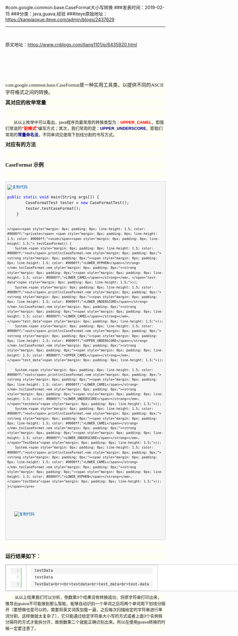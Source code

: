 #com.google.common.base.CaseFormat大小写转换
###发表时间：2019-02-15
###分类：java,guava,经验
###iteye原始地址：<a href="https://kanpiaoxue.iteye.com/admin/blogs/2437629" target="_blank">https://kanpiaoxue.iteye.com/admin/blogs/2437629</a>

---

<div class="iteye-blog-content-contain" style="font-size: 14px;"> 
 <p>&nbsp;</p> 
 <p>原文地址：<a href="https://www.cnblogs.com/liang1101/p/6435920.html">https://www.cnblogs.com/liang1101/p/6435920.html</a></p> 
 <p>&nbsp;</p> 
 <p>&nbsp;</p> 
 <p>&nbsp;</p> 
 <p style="margin: 10px auto; line-height: 1.5; font-size: 13px; font-family: Verdana, Arial, Helvetica, sans-serif; background-color: #fefef2;"><span style="margin: 0px; padding: 0px; line-height: 1.5; font-size: 15px;"><span style="margin: 0px; padding: 0px; line-height: 1.5; font-family: 'Microsoft YaHei';">com.google.common.base.</span><span style="margin: 0px; padding: 0px; line-height: 1.5; font-family: 'Microsoft YaHei';">CaseFormat是一种实用工具类，以提供不同的ASCII字符格式之间的转换。</span></span></p> 
 <p style="margin: 10px auto; line-height: 1.5; font-size: 13px; font-family: Verdana, Arial, Helvetica, sans-serif; background-color: #fefef2;"><span style="margin: 0px; padding: 0px; line-height: 1.5; font-size: 15px; font-family: 'Microsoft YaHei';"><strong style="margin: 0px; padding: 0px;"><span style="margin: 0px; padding: 0px; line-height: 1.5; font-size: 16px;">其对应的枚举常量</span></strong><br style="margin: 0px; padding: 0px;"></span></p> 
 <p style="margin: 10px auto; line-height: 1.5; font-size: 13px; font-family: Verdana, Arial, Helvetica, sans-serif; background-color: #fefef2;">&nbsp; &nbsp;&nbsp;&nbsp;<img style="margin: 0px; padding: 0px; max-width: 900px; height: auto;" src="https://images2015.cnblogs.com/blog/980882/201702/980882-20170223224001241-1306556788.png" alt=""></p> 
 <p style="margin: 10px auto; line-height: 1.5; font-size: 13px; font-family: Verdana, Arial, Helvetica, sans-serif; background-color: #fefef2;">　　从以上枚举中可以看出，java程序员最常用的转换类型为：<strong style="margin: 0px; padding: 0px;"><span style="margin: 0px; padding: 0px; line-height: 1.5; color: #ff0000;">UPPER_CAMEL</span></strong>，即我们常说的<strong style="margin: 0px; padding: 0px;"><span style="margin: 0px; padding: 0px; line-height: 1.5; color: #ff0000;">"驼峰式"</span></strong>编写方式；其次，我们常用的是：<strong style="margin: 0px; padding: 0px;"><span style="margin: 0px; padding: 0px; line-height: 1.5; color: #000080;">UPPER_UNDERSCORE</span></strong>，即我们常用的<strong style="margin: 0px; padding: 0px;"><span style="margin: 0px; padding: 0px; line-height: 1.5; color: #000080;">常量命名法</span></strong>，不同单词见使用下划线分割的书写方式。</p> 
 <p style="margin: 10px auto; line-height: 1.5; font-size: 13px; font-family: Verdana, Arial, Helvetica, sans-serif; background-color: #fefef2;"><strong style="margin: 0px; padding: 0px;"><span style="margin: 0px; padding: 0px; line-height: 1.5; font-size: 16px; font-family: 'Microsoft YaHei';">对应有的方法</span></strong></p> 
 <p style="margin: 10px auto; line-height: 1.5; font-size: 13px; font-family: Verdana, Arial, Helvetica, sans-serif; background-color: #fefef2;">&nbsp;&nbsp;&nbsp;&nbsp;<img style="margin: 0px; padding: 0px; max-width: 900px; height: auto;" src="https://images2015.cnblogs.com/blog/980882/201702/980882-20170223224114413-2060602678.png" alt=""></p> 
 <p style="margin: 10px auto; line-height: 1.5; font-size: 13px; font-family: Verdana, Arial, Helvetica, sans-serif; background-color: #fefef2;"><strong style="margin: 0px; padding: 0px;"><span style="margin: 0px; padding: 0px; line-height: 1.5; font-family: 'Microsoft YaHei'; font-size: 16px;">CaseFormat 示例</span></strong></p> 
 <p style="margin: 10px auto; line-height: 1.5; font-size: 13px; font-family: Verdana, Arial, Helvetica, sans-serif; background-color: #fefef2;">&nbsp;</p> 
 <div class="cnblogs_code" style="margin: 5px 0px; padding: 5px; background-color: #f5f5f5; border: 1px solid #cccccc; overflow: auto; font-family: 'Courier New' !important; font-size: 12px !important;"> 
  <div class="cnblogs_code_toolbar" style="margin: 5px 0px 0px; padding: 0px;">
   <span class="cnblogs_code_copy" style="margin: 0px; padding: 0px 5px 0px 0px; line-height: 1.5;"><a style="margin: 0px; padding: 0px; color: #075db3; border: none !important;" title="复制代码"><img style="margin: 0px; padding: 0px; max-width: 900px; height: auto; border-style: none !important;" src="https://common.cnblogs.com/images/copycode.gif" alt="复制代码"></a></span>
  </div> 
  <pre><span style="margin: 0px; padding: 0px; line-height: 1.5; color: #0000ff;">public</span> <span style="margin: 0px; padding: 0px; line-height: 1.5; color: #0000ff;">static</span> <span style="margin: 0px; padding: 0px; line-height: 1.5; color: #0000ff;">void</span><span style="margin: 0px; padding: 0px; line-height: 1.5;"> main(String args[]) {
        CaseFormatTest tester </span>= <span style="margin: 0px; padding: 0px; line-height: 1.5; color: #0000ff;">new</span><span style="margin: 0px; padding: 0px; line-height: 1.5;"> CaseFormatTest();
        tester.testCaseFormat();
    }

    </span><span style="margin: 0px; padding: 0px; line-height: 1.5; color: #0000ff;">private</span> <span style="margin: 0px; padding: 0px; line-height: 1.5; color: #0000ff;">void</span><span style="margin: 0px; padding: 0px; line-height: 1.5;"> testCaseFormat() {
        System.<span style="margin: 0px; padding: 0px; line-height: 1.5; color: #0000ff;">out</span>.println(CaseFormat.<em style="margin: 0px; padding: 0px;"><strong style="margin: 0px; padding: 0px;"><span style="margin: 0px; padding: 0px; line-height: 1.5; color: #0000ff;">LOWER_HYPHEN</span></strong></em>.to(CaseFormat.<em style="margin: 0px; padding: 0px;"><strong style="margin: 0px; padding: 0px;"><span style="margin: 0px; padding: 0px; line-height: 1.5; color: #0000ff;">LOWER_CAMEL</span></strong></em>, </span>"test-data"<span style="margin: 0px; padding: 0px; line-height: 1.5;">));
        System.<span style="margin: 0px; padding: 0px; line-height: 1.5; color: #0000ff;">out</span>.println(CaseFormat.<em style="margin: 0px; padding: 0px;"><strong style="margin: 0px; padding: 0px;"><span style="margin: 0px; padding: 0px; line-height: 1.5; color: #0000ff;">LOWER_UNDERSCORE</span></strong></em>.to(CaseFormat.<em style="margin: 0px; padding: 0px;"><strong style="margin: 0px; padding: 0px;"><span style="margin: 0px; padding: 0px; line-height: 1.5; color: #0000ff;">LOWER_CAMEL</span></strong></em>, </span>"test_data"<span style="margin: 0px; padding: 0px; line-height: 1.5;">));
        System.<span style="margin: 0px; padding: 0px; line-height: 1.5; color: #0000ff;">out</span>.println(CaseFormat.<em style="margin: 0px; padding: 0px;"><strong style="margin: 0px; padding: 0px;"><span style="margin: 0px; padding: 0px; line-height: 1.5; color: #0000ff;">UPPER_UNDERSCORE</span></strong></em>.to(CaseFormat.<em style="margin: 0px; padding: 0px;"><strong style="margin: 0px; padding: 0px;"><span style="margin: 0px; padding: 0px; line-height: 1.5; color: #0000ff;">UPPER_CAMEL</span></strong></em>, </span>"test_data"<span style="margin: 0px; padding: 0px; line-height: 1.5;">));
        
        System.<span style="margin: 0px; padding: 0px; line-height: 1.5; color: #0000ff;">out</span>.println(CaseFormat.<em style="margin: 0px; padding: 0px;"><strong style="margin: 0px; padding: 0px;"><span style="margin: 0px; padding: 0px; line-height: 1.5; color: #0000ff;">LOWER_CAMEL</span></strong></em>.to(CaseFormat.<em style="margin: 0px; padding: 0px;"><strong style="margin: 0px; padding: 0px;"><span style="margin: 0px; padding: 0px; line-height: 1.5; color: #0000ff;">LOWER_UNDERSCORE</span></strong></em>, </span>"testdata"<span style="margin: 0px; padding: 0px; line-height: 1.5;">));
        System.<span style="margin: 0px; padding: 0px; line-height: 1.5; color: #0000ff;">out</span>.println(CaseFormat.<em style="margin: 0px; padding: 0px;"><strong style="margin: 0px; padding: 0px;"><span style="margin: 0px; padding: 0px; line-height: 1.5; color: #0000ff;">LOWER_CAMEL</span></strong></em>.to(CaseFormat.<em style="margin: 0px; padding: 0px;"><strong style="margin: 0px; padding: 0px;"><span style="margin: 0px; padding: 0px; line-height: 1.5; color: #0000ff;">LOWER_UNDERSCORE</span></strong></em>, </span>"TestData"<span style="margin: 0px; padding: 0px; line-height: 1.5;">));
        System.<span style="margin: 0px; padding: 0px; line-height: 1.5; color: #0000ff;">out</span>.println(CaseFormat.<em style="margin: 0px; padding: 0px;"><strong style="margin: 0px; padding: 0px;"><span style="margin: 0px; padding: 0px; line-height: 1.5; color: #0000ff;">LOWER_CAMEL</span></strong></em>.to(CaseFormat.<em style="margin: 0px; padding: 0px;"><strong style="margin: 0px; padding: 0px;"><span style="margin: 0px; padding: 0px; line-height: 1.5; color: #0000ff;">LOWER_HYPHEN</span></strong></em>, </span>"testData"<span style="margin: 0px; padding: 0px; line-height: 1.5;">));
    }</span></pre> 
  <div class="cnblogs_code_toolbar" style="margin: 5px 0px 0px; padding: 0px;">
   <span class="cnblogs_code_copy" style="margin: 0px; padding: 0px 5px 0px 0px; line-height: 1.5;"><a style="margin: 0px; padding: 0px; color: #075db3; border: none !important;" title="复制代码"><img style="margin: 0px; padding: 0px; max-width: 900px; height: auto; border-style: none !important;" src="https://common.cnblogs.com/images/copycode.gif" alt="复制代码"></a></span>
  </div> 
 </div> 
 <p style="margin: 10px auto; line-height: 1.5; font-size: 13px; font-family: Verdana, Arial, Helvetica, sans-serif; background-color: #fefef2;">&nbsp;</p> 
 <p style="margin: 10px auto; line-height: 1.5; font-size: 13px; font-family: Verdana, Arial, Helvetica, sans-serif; background-color: #fefef2;"><strong style="margin: 0px; padding: 0px;"><span style="margin: 0px; padding: 0px; line-height: 1.5; font-size: 16px; font-family: 'Microsoft YaHei';">运行结果如下：</span></strong></p> 
 <div class="cnblogs_Highlighter sh-gutter" style="margin: 0px; padding: 0px; font-family: Verdana, Arial, Helvetica, sans-serif; font-size: 13px; background-color: #fefef2;"> 
  <div style="margin: 0px; padding: 0px;"> 
   <div id="highlighter_924985" class="syntaxhighlighter  java" style="padding: 0px; width: 1510.94px; margin-top: 1em !important; margin-right: 0px !important; margin-left: 0px !important; overflow: auto !important; font-size: 1em !important; background-color: #ffffff !important;"> 
    <table style="border: 1px solid silver; width: 1510px; border-collapse: collapse; margin: 0px !important; padding: 0px !important; border-radius: 0px !important; background: none !important; float: none !important; height: auto !important; line-height: 1.1em !important; overflow: visible !important; vertical-align: baseline !important; font-family: Consolas, 'Bitstream Vera Sans Mono', 'Courier New', Courier, monospace !important; font-size: 12px !important;" border="0" cellspacing="0" cellpadding="0">
     <tbody style="margin: 0px !important; padding: 0px !important; border-radius: 0px !important; background: none !important; border: 0px !important; float: none !important; height: auto !important; line-height: 1.1em !important; overflow: visible !important; vertical-align: baseline !important; width: auto !important;">
      <tr style="margin: 0px !important; padding: 0px !important; border-radius: 0px !important; background: none !important; border: 0px !important; float: none !important; height: auto !important; line-height: 1.1em !important; overflow: visible !important; vertical-align: baseline !important; width: auto !important;"> 
       <td class="gutter" style="padding: 8px 14px; border: 1px solid silver; border-collapse: collapse; margin: 0px !important; border-radius: 0px !important; background: none !important; float: none !important; height: auto !important; line-height: 1.1em !important; overflow: visible !important; vertical-align: baseline !important; width: 35px !important; font-size: 12px !important; color: #afafaf !important;"> 
        <div class="line number1 index0 alt2" style="margin: 0px !important; padding: 0px 0.5em !important; border-radius: 0px !important; background: none #f4f4f4 !important; border-width: 0px 2px 0px 0px !important; border-right-style: solid !important; border-top-color: initial !important; border-right-color: #6ce26c !important; border-bottom-color: initial !important; border-left-color: initial !important; float: none !important; height: auto !important; line-height: 1.8em !important; overflow: visible !important; text-align: right !important; vertical-align: baseline !important; width: auto !important; white-space: nowrap !important;">
         1
        </div> 
        <div class="line number2 index1 alt1" style="margin: 0px !important; padding: 0px 0.5em !important; border-radius: 0px !important; background-image: none !important; border-width: 0px 2px 0px 0px !important; border-right-style: solid !important; border-top-color: initial !important; border-right-color: #6ce26c !important; border-bottom-color: initial !important; border-left-color: initial !important; float: none !important; height: auto !important; line-height: 1.8em !important; overflow: visible !important; text-align: right !important; vertical-align: baseline !important; width: auto !important; white-space: nowrap !important;">
         2
        </div> 
        <div class="line number3 index2 alt2" style="margin: 0px !important; padding: 0px 0.5em !important; border-radius: 0px !important; background: none #f4f4f4 !important; border-width: 0px 2px 0px 0px !important; border-right-style: solid !important; border-top-color: initial !important; border-right-color: #6ce26c !important; border-bottom-color: initial !important; border-left-color: initial !important; float: none !important; height: auto !important; line-height: 1.8em !important; overflow: visible !important; text-align: right !important; vertical-align: baseline !important; width: auto !important; white-space: nowrap !important;">
         3
        </div> </td> 
       <td class="code" style="padding: 8px 14px; border: 1px solid silver; border-collapse: collapse; margin: 0px !important; border-radius: 0px !important; background: none !important; float: none !important; height: auto !important; line-height: 1.1em !important; overflow: visible !important; vertical-align: baseline !important; width: auto !important; font-size: 12px !important;"> 
        <div class="container" style="margin: 0px !important; padding: 0px !important; border-radius: 0px !important; background: none !important; border: 0px !important; float: none !important; height: auto !important; line-height: 1.1em !important; overflow: visible !important; vertical-align: baseline !important; width: auto !important;"> 
         <div class="line number1 index0 alt2" style="margin: 0px !important; padding: 0px 1em !important; border-radius: 0px !important; background: none #f4f4f4 !important; border: 0px !important; float: none !important; height: auto !important; line-height: 1.8em !important; overflow: visible !important; vertical-align: baseline !important; width: auto !important; white-space: nowrap !important;">
          <code class="java plain" style="margin: 0px !important; padding: 0px !important; border-radius: 0px !important; background: none !important; border: 0px !important; float: none !important; height: auto !important; line-height: 1.8em !important; overflow: visible !important; vertical-align: baseline !important; width: auto !important; font-family: Consolas, 'Bitstream Vera Sans Mono', 'Courier New', Courier, monospace !important; font-size: 12px !important; white-space: nowrap !important;">testData</code>
         </div> 
         <div class="line number2 index1 alt1" style="margin: 0px !important; padding: 0px 1em !important; border-radius: 0px !important; background-image: none !important; border: 0px !important; float: none !important; height: auto !important; line-height: 1.8em !important; overflow: visible !important; vertical-align: baseline !important; width: auto !important; white-space: nowrap !important;">
          <code class="java plain" style="margin: 0px !important; padding: 0px !important; border-radius: 0px !important; background: none !important; border: 0px !important; float: none !important; height: auto !important; line-height: 1.8em !important; overflow: visible !important; vertical-align: baseline !important; width: auto !important; font-family: Consolas, 'Bitstream Vera Sans Mono', 'Courier New', Courier, monospace !important; font-size: 12px !important; white-space: nowrap !important;">testData</code>
         </div> 
         <div class="line number3 index2 alt2" style="margin: 0px !important; padding: 0px 1em !important; border-radius: 0px !important; background: none #f4f4f4 !important; border: 0px !important; float: none !important; height: auto !important; line-height: 1.8em !important; overflow: visible !important; vertical-align: baseline !important; width: auto !important; white-space: nowrap !important;">
          <code class="java plain" style="margin: 0px !important; padding: 0px !important; border-radius: 0px !important; background: none !important; border: 0px !important; float: none !important; height: auto !important; line-height: 1.8em !important; overflow: visible !important; vertical-align: baseline !important; width: auto !important; font-family: Consolas, 'Bitstream Vera Sans Mono', 'Courier New', Courier, monospace !important; font-size: 12px !important; white-space: nowrap !important;">TestData&lt;br&gt;&lt;br&gt;testdata&lt;br&gt;test_data&lt;br&gt;test-data</code>
         </div> 
        </div> </td> 
      </tr>
     </tbody>
    </table> 
   </div> 
  </div> 
 </div> 
 <p style="margin: 10px auto; line-height: 1.5; font-size: 13px; font-family: Verdana, Arial, Helvetica, sans-serif; background-color: #fefef2;">&nbsp;　　从以上结果我们可以分析，倒数第3个结果没有转换成功，将原字符串打印出来，推导出guava不可能做到那么智能，能够自动识别一个单词之后将两个单词用下划线分隔开（要想做也是可以的，需要将英文词库加载一遍，之后每次扫描给定的字符串进行单词分割，这样做就太复杂了），它只能通过给定字符串大小写的方式或者上面3个实例有分隔符的方式才能拆分开，故倒数第二个就能正确识别出来。所以在使用guava转换的时候一定要注意了。</p> 
</div>